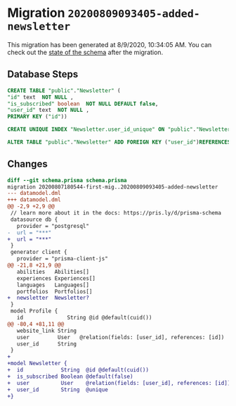# Migration `20200809093405-added-newsletter`

This migration has been generated at 8/9/2020, 10:34:05 AM.
You can check out the [state of the schema](./schema.prisma) after the migration.

## Database Steps

```sql
CREATE TABLE "public"."Newsletter" (
"id" text  NOT NULL ,
"is_subscribed" boolean  NOT NULL DEFAULT false,
"user_id" text  NOT NULL ,
PRIMARY KEY ("id"))

CREATE UNIQUE INDEX "Newsletter.user_id_unique" ON "public"."Newsletter"("user_id")

ALTER TABLE "public"."Newsletter" ADD FOREIGN KEY ("user_id")REFERENCES "public"."User"("id") ON DELETE CASCADE ON UPDATE CASCADE
```

## Changes

```diff
diff --git schema.prisma schema.prisma
migration 20200807180544-first-mig..20200809093405-added-newsletter
--- datamodel.dml
+++ datamodel.dml
@@ -2,9 +2,9 @@
 // learn more about it in the docs: https://pris.ly/d/prisma-schema
 datasource db {
   provider = "postgresql"
-  url = "***"
+  url = "***"
 }
 generator client {
   provider = "prisma-client-js"
@@ -21,8 +21,9 @@
   abilities   Abilities[]
   experiences Experiences[]
   languages   Languages[]
   portfolios  Portfolios[]
+  newsletter  Newsletter?
 }
 model Profile {
   id              String @id @default(cuid())
@@ -80,4 +81,11 @@
   website_link String
   user         User   @relation(fields: [user_id], references: [id])
   user_id      String
 }
+
+model Newsletter {
+  id            String  @id @default(cuid())
+  is_subscribed Boolean @default(false)
+  user          User    @relation(fields: [user_id], references: [id])
+  user_id       String  @unique
+}
```


